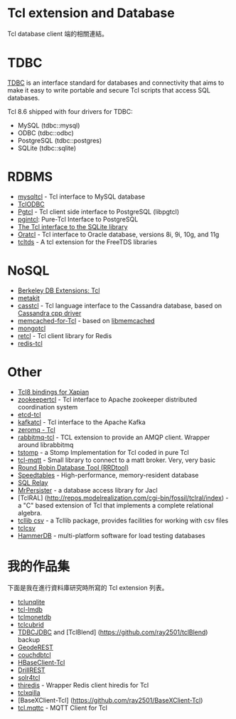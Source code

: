 Tcl extension and Database
=====

Tcl database client 端的相關連結。


TDBC
=====

[TDBC](http://tdbc.tcl.tk/index.cgi/index) is an interface standard
for databases and connectivity that aims to make it easy to write portable
and secure Tcl scripts that access SQL databases.

Tcl 8.6 shipped with four drivers for TDBC:
* MySQL (tdbc::mysql)
* ODBC (tdbc::odbc)
* PostgreSQL (tdbc::postgres)
* SQLite (tdbc::sqlite)

RDBMS
=====

* [mysqltcl](http://www.xdobry.de/mysqltcl/) - Tcl interface to MySQL database
* [TclODBC](https://sourceforge.net/projects/tclodbc/)
* [Pgtcl](http://flightaware.github.io/Pgtcl/) - Tcl client side interface to PostgreSQL (libpgtcl)
* [pgintcl](https://sourceforge.net/projects/pgintcl/): Pure-Tcl Interface to PostgreSQL
* [The Tcl interface to the SQLite library](http://www.sqlite.org/tclsqlite.html)
* [Oratcl](http://oratcl.sourceforge.net/) - Tcl interface to Oracle database, versions 8i, 9i, 10g, and 11g
* [tcltds](https://github.com/cloudsidekick/tcltds) - A tcl extension for the FreeTDS libraries


NoSQL
=====

* [Berkeley DB Extensions: Tcl](https://docs.oracle.com/cd/E17276_01/html/programmer_reference/tcl.html)
* [metakit](https://github.com/jcw/metakit)
* [casstcl](https://github.com/flightaware/casstcl) - Tcl language interface to the Cassandra database,
based on [Cassandra cpp driver](https://github.com/datastax/cpp-driver)
* [memcached-for-Tcl](https://github.com/bovine/memcached-for-Tcl) - based on
[libmemcached](http://libmemcached.org/libMemcached.html)
* [mongotcl](https://github.com/flightaware/mongotcl)
* [retcl](https://github.com/gahr/retcl) - Tcl client library for Redis
* [redis-tcl](https://github.com/bradvoth/redis-tcl)


Other
=====

* [Tcl8 bindings for Xapian](https://xapian.org/docs/bindings/tcl8/)
* [zookeepertcl](https://github.com/flightaware/zookeepertcl) - Tcl interface to Apache zookeeper distributed coordination system
* [etcd-tcl](https://github.com/efrecon/etcd-tcl)
* [kafkatcl](https://github.com/flightaware/kafkatcl) - Tcl interface to the Apache Kafka
* [zeromq - Tcl](http://zeromq.org/bindings:tcl)
* [rabbitmq-tcl](https://github.com/dereckson/rabbitmq-tcl) - TCL extension to provide an AMQP client. Wrapper around librabbitmq
* [tstomp](https://github.com/siemens/tstomp) - a Stomp Implementation for Tcl coded in pure Tcl
* [tcl-mqtt](https://github.com/Tingenek/tcl-mqtt) - Small library to connect to a matt broker. Very, very basic
* [Round Robin Database Tool (RRDtool)](http://oss.oetiker.ch/rrdtool/)
* [Speedtables](http://flightaware.github.io/speedtables/) - High-performance, memory-resident database
* [SQL Relay](http://wiki.tcl.tk/9242)
* [MrPersister](http://wiki.tcl.tk/21669) - a database access library for Jacl
* [TclRAL] (http://repos.modelrealization.com/cgi-bin/fossil/tclral/index) - a "C" based extension of Tcl that implements a complete relational algebra.
* [tcllib csv](http://core.tcl.tk/tcllib/doc/trunk/embedded/www/tcllib/files/modules/csv/csv.html) - a Tcllib
package, provides facilities for working with csv files
* [tclcsv](http://tclcsv.sourceforge.net/)
* [HammerDB](http://www.hammerdb.com/) - multi-platform software for load testing databases


我的作品集
=====

下面是我在進行資料庫研究時所寫的 Tcl extension 列表。

* [tclunqlite](https://github.com/ray2501/tclunqlite)
* [tcl-lmdb](https://github.com/ray2501/tcl-lmdb)
* [tclmonetdb](https://github.com/ray2501/tclmonetdb)
* [tclcubrid](https://github.com/ray2501/tclcubrid)
* [TDBCJDBC](https://github.com/ray2501/TDBCJDBC) and [TclBlend] (https://github.com/ray2501/tclBlend) backup
* [GeodeREST](https://github.com/ray2501/GeodeREST)
* [couchdbtcl](https://github.com/ray2501/couchdbtcl)
* [HBaseClient-Tcl](https://github.com/ray2501/HBaseClient-Tcl)
* [DrillREST](https://github.com/ray2501/DrillREST)
* [solr4tcl](https://github.com/ray2501/solr4tcl)
* [thiredis](https://github.com/ray2501/thiredis) - Wrapper Redis client hiredis for Tcl
* [tclxqilla](https://github.com/ray2501/tclxqilla)
* [BaseXClient-Tcl] (https://github.com/ray2501/BaseXClient-Tcl)
* [tcl.mqttc](https://github.com/ray2501/tcl.mqttc) - MQTT Client for Tcl


